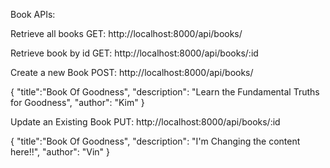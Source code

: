 Book APIs:


Retrieve all books
GET: http://localhost:8000/api/books/



Retrieve book by id
GET: http://localhost:8000/api/books/:id 




Create a new Book
POST: http://localhost:8000/api/books/

{
    "title":"Book Of Goodness",
    "description": "Learn the Fundamental Truths for Goodness",
    "author": "Kim"
}




Update an Existing Book
PUT: http://localhost:8000/api/books/:id


{
    "title":"Book Of Goodness",
    "description": "I'm Changing the content here!!",
    "author": "Vin"
}
